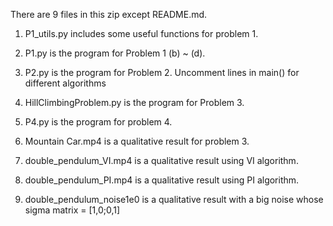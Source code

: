 There are 9 files in this zip except README.md.

1.  P1_utils.py includes some useful functions for problem 1.

2.  P1.py is the program for Problem 1 (b) \~ (d).

3.  P2.py is the program for Problem 2. Uncomment lines in main() for different
    algorithms

4.  HillClimbingProblem.py is the program for Problem 3.

5.  P4.py is the program for problem 4.

6.  Mountain Car.mp4 is a qualitative result for problem 3.

7.  double_pendulum_VI.mp4 is a qualitative result using VI algorithm.

8.  double_pendulum_PI.mp4 is a qualitative result using PI algorithm.

9.  double_pendulum_noise1e0 is a qualitative result with a big noise whose
    sigma matrix = [1,0;0,1]
